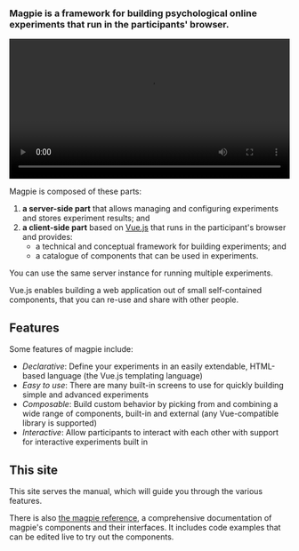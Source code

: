 ### Magpie is a framework for building psychological online experiments that run in the participants' browser.

<video src="/images/getting_started/intro.webm" style="width: 100%" controls></video>

Magpie is composed of these parts:

 1. **a server-side part** that allows managing and configuring experiments and stores experiment results; and
 2. **a client-side part** based on [Vue.js](https://vuejs.org/) that runs in the participant's browser and provides:
     * a technical and conceptual framework for building experiments; and
     * a catalogue of components that can be used in experiments.
   
You can use the same server instance for running multiple experiments.

Vue.js enables building a web application out of small self-contained components, that you can re-use and share with other people.

## Features
Some features of magpie include:

 * *Declarative*: Define your experiments in an easily extendable, HTML-based language (the Vue.js templating language)
 * *Easy to use*: There are many built-in screens to use for quickly building simple and advanced experiments
 * *Composable*: Build custom behavior by picking from and combining a wide range of components, built-in and external (any Vue-compatible library is supported)
 * *Interactive*: Allow participants to interact with each other with support for interactive experiments built in

## This site
This site serves the manual, which will guide you through the various features.

There is also [the magpie reference](https://reference.magpie-experiments.org/), a comprehensive documentation
of magpie's components and their interfaces. It includes code examples that can be edited live to try out the components.
